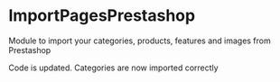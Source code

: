 # ImportPagesPrestashop
Module to import your categories, products, features and images from Prestashop

Code is updated. Categories are now imported correctly


